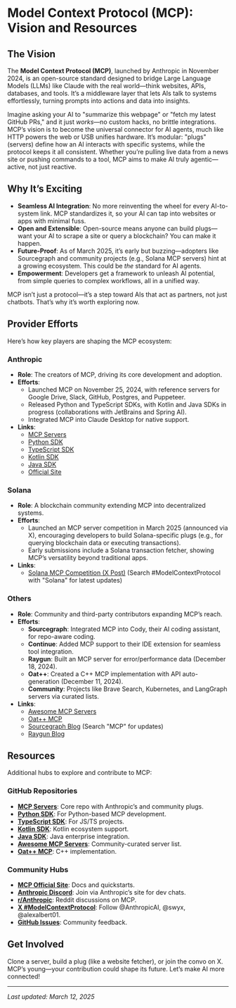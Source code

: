 # Model Context Protocol (MCP): Vision and Resources

## The Vision

The **Model Context Protocol (MCP)**, launched by Anthropic in November 2024, is an open-source standard designed to bridge Large Language Models (LLMs) like Claude with the real world—think websites, APIs, databases, and tools. It’s a middleware layer that lets AIs talk to systems effortlessly, turning prompts into actions and data into insights.

Imagine asking your AI to "summarize this webpage" or "fetch my latest GitHub PRs," and it just *works*—no custom hacks, no brittle integrations. MCP’s vision is to become the universal connector for AI agents, much like HTTP powers the web or USB unifies hardware. It’s modular: "plugs" (servers) define how an AI interacts with specific systems, while the protocol keeps it all consistent. Whether you’re pulling live data from a news site or pushing commands to a tool, MCP aims to make AI truly agentic—active, not just reactive.

## Why It’s Exciting

- **Seamless AI Integration**: No more reinventing the wheel for every AI-to-system link. MCP standardizes it, so your AI can tap into websites or apps with minimal fuss.
- **Open and Extensible**: Open-source means anyone can build plugs—want your AI to scrape a site or query a blockchain? You can make it happen.
- **Future-Proof**: As of March 2025, it’s early but buzzing—adopters like Sourcegraph and community projects (e.g., Solana MCP servers) hint at a growing ecosystem. This could be *the* standard for AI agents.
- **Empowerment**: Developers get a framework to unleash AI potential, from simple queries to complex workflows, all in a unified way.

MCP isn’t just a protocol—it’s a step toward AIs that act as partners, not just chatbots. That’s why it’s worth exploring now.

## Provider Efforts

Here’s how key players are shaping the MCP ecosystem:

### Anthropic
- **Role**: The creators of MCP, driving its core development and adoption.
- **Efforts**: 
  - Launched MCP on November 25, 2024, with reference servers for Google Drive, Slack, GitHub, Postgres, and Puppeteer.
  - Released Python and TypeScript SDKs, with Kotlin and Java SDKs in progress (collaborations with JetBrains and Spring AI).
  - Integrated MCP into Claude Desktop for native support.
- **Links**:
  - [MCP Servers](https://github.com/modelcontextprotocol/servers)
  - [Python SDK](https://github.com/modelcontextprotocol/python-sdk)
  - [TypeScript SDK](https://github.com/modelcontextprotocol/typescript-sdk)
  - [Kotlin SDK](https://github.com/modelcontextprotocol/kotlin-sdk)
  - [Java SDK](https://github.com/modelcontextprotocol/java-sdk)
  - [Official Site](https://modelcontextprotocol.io)

### Solana
- **Role**: A blockchain community extending MCP into decentralized systems.
- **Efforts**: 
  - Launched an MCP server competition in March 2025 (announced via X), encouraging developers to build Solana-specific plugs (e.g., for querying blockchain data or executing transactions).
  - Early submissions include a Solana transaction fetcher, showing MCP’s versatility beyond traditional apps.
- **Links**:
  - [Solana MCP Competition (X Post)](https://twitter.com/search?q=%23ModelContextProtocol%20Solana) (Search #ModelContextProtocol with "Solana" for latest updates)

### Others
- **Role**: Community and third-party contributors expanding MCP’s reach.
- **Efforts**:
  - **Sourcegraph**: Integrated MCP into Cody, their AI coding assistant, for repo-aware coding.
  - **Continue**: Added MCP support to their IDE extension for seamless tool integration.
  - **Raygun**: Built an MCP server for error/performance data (December 18, 2024).
  - **Oat++**: Created a C++ MCP implementation with API auto-generation (December 11, 2024).
  - **Community**: Projects like Brave Search, Kubernetes, and LangGraph servers via curated lists.
- **Links**:
  - [Awesome MCP Servers](https://github.com/appcypher/awesome-mcp-servers)
  - [Oat++ MCP](https://github.com/oatpp/oatpp-mcp)
  - [Sourcegraph Blog](https://sourcegraph.com/blog) (Search "MCP" for updates)
  - [Raygun Blog](https://raygun.com/blog/model-context-protocol/)

## Resources

Additional hubs to explore and contribute to MCP:

### GitHub Repositories
- **[MCP Servers](https://github.com/modelcontextprotocol/servers)**: Core repo with Anthropic’s and community plugs.
- **[Python SDK](https://github.com/modelcontextprotocol/python-sdk)**: For Python-based MCP development.
- **[TypeScript SDK](https://github.com/modelcontextprotocol/typescript-sdk)**: For JS/TS projects.
- **[Kotlin SDK](https://github.com/modelcontextprotocol/kotlin-sdk)**: Kotlin ecosystem support.
- **[Java SDK](https://github.com/modelcontextprotocol/java-sdk)**: Java enterprise integration.
- **[Awesome MCP Servers](https://github.com/appcypher/awesome-mcp-servers)**: Community-curated server list.
- **[Oat++ MCP](https://github.com/oatpp/oatpp-mcp)**: C++ implementation.

### Community Hubs
- **[MCP Official Site](https://modelcontextprotocol.io)**: Docs and quickstarts.
- **[Anthropic Discord](https://www.anthropic.com)**: Join via Anthropic’s site for dev chats.
- **[r/Anthropic](https://www.reddit.com/r/Anthropic)**: Reddit discussions on MCP.
- **[X #ModelContextProtocol](https://twitter.com/hashtag/ModelContextProtocol)**: Follow @AnthropicAI, @swyx, @alexalbert01.
- **[GitHub Issues](https://github.com/modelcontextprotocol/servers/issues)**: Community feedback.

## Get Involved
Clone a server, build a plug (like a website fetcher), or join the convo on X. MCP’s young—your contribution could shape its future. Let’s make AI more connected!

---
*Last updated: March 12, 2025*
